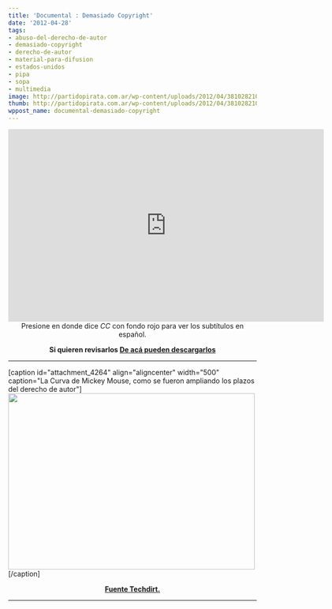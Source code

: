 ```yaml
---
title: 'Documental : Demasiado Copyright'
date: '2012-04-28'
tags:
- abuso-del-derecho-de-autor
- demasiado-copyright
- derecho-de-autor
- material-para-difusion
- estados-unidos
- pipa
- sopa
- multimedia
image: http://partidopirata.com.ar/wp-content/uploads/2012/04/3810282105_3f3b299252.jpg
thumb: http://partidopirata.com.ar/wp-content/uploads/2012/04/3810282105_3f3b299252-150x150.jpg
wppost_name: documental-demasiado-copyright
---
```


<center>
<iframe src="http://www.youtube.com/embed/ZtiRicVNU_A" frameborder="0" width="640" height="390"></iframe>
Presione en donde dice <em>CC</em> con fondo rojo para ver los subtítulos en español.</center>
<p style="text-align: center;"><strong>Si quieren revisarlos <a href="https://rapidshare.com/files/347721430/Too_Much_Copyrightsp2.srt" target="_blank">De acá pueden descargarlos </a></strong></p>


<hr />

[caption id="attachment_4264" align="aligncenter" width="500" caption="La Curva de Mickey Mouse, como se fueron ampliando los plazos del derecho de autor"]<a href="http://partidopirata.com.ar/wp-content/uploads/2012/04/3810282105_3f3b299252.jpg"><img class="size-full wp-image-4264" title="Curva de Mickey Mouse" src="http://partidopirata.com.ar/wp-content/uploads/2012/04/3810282105_3f3b299252.jpg" alt="" width="500" height="357" /></a>[/caption]
<p style="text-align: center;"><strong><a href="https://www.techdirt.com/articles/20120419/14462618567/too-much-copyright-this-generations-prohibition.shtml" target="_blank">Fuente Techdirt.</a></strong></p>


<hr />
